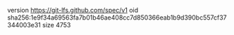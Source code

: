 version https://git-lfs.github.com/spec/v1
oid sha256:1e9f34a69563fa7b01b46ae408cc7d850366eab1b9d390bc557cf37344003e31
size 4753
